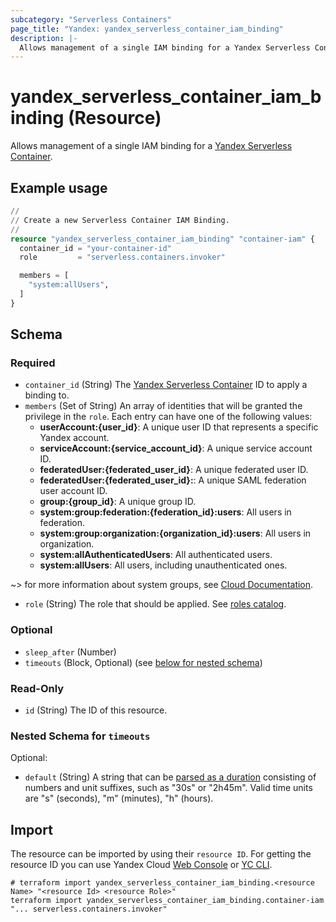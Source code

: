 ```yaml
---
subcategory: "Serverless Containers"
page_title: "Yandex: yandex_serverless_container_iam_binding"
description: |-
  Allows management of a single IAM binding for a Yandex Serverless Container.
---
```


# yandex_serverless_container_iam_binding (Resource)

Allows management of a single IAM binding for a [Yandex Serverless Container](https://yandex.cloud/docs/serverless-containers/).

## Example usage

```terraform
//
// Create a new Serverless Container IAM Binding.
//
resource "yandex_serverless_container_iam_binding" "container-iam" {
  container_id = "your-container-id"
  role         = "serverless.containers.invoker"

  members = [
    "system:allUsers",
  ]
}
```

<!-- schema generated by tfplugindocs -->
## Schema

### Required

- `container_id` (String) The [Yandex Serverless Container](https://yandex.cloud/docs/serverless-containers/) ID to apply a binding to.
- `members` (Set of String) An array of identities that will be granted the privilege in the `role`. Each entry can have one of the following values:
  * **userAccount:{user_id}**: A unique user ID that represents a specific Yandex account.
  * **serviceAccount:{service_account_id}**: A unique service account ID.
  * **federatedUser:{federated_user_id}**: A unique federated user ID.
  * **federatedUser:{federated_user_id}:**: A unique SAML federation user account ID.
  * **group:{group_id}**: A unique group ID.
  * **system:group:federation:{federation_id}:users**: All users in federation.
  * **system:group:organization:{organization_id}:users**: All users in organization.
  * **system:allAuthenticatedUsers**: All authenticated users.
  * **system:allUsers**: All users, including unauthenticated ones.

~> for more information about system groups, see [Cloud Documentation](https://yandex.cloud/docs/iam/concepts/access-control/system-group).
- `role` (String) The role that should be applied. See [roles catalog](https://yandex.cloud/docs/iam/roles-reference).

### Optional

- `sleep_after` (Number)
- `timeouts` (Block, Optional) (see [below for nested schema](#nestedblock--timeouts))

### Read-Only

- `id` (String) The ID of this resource.

<a id="nestedblock--timeouts"></a>
### Nested Schema for `timeouts`

Optional:

- `default` (String) A string that can be [parsed as a duration](https://pkg.go.dev/time#ParseDuration) consisting of numbers and unit suffixes, such as "30s" or "2h45m". Valid time units are "s" (seconds), "m" (minutes), "h" (hours).

## Import

The resource can be imported by using their `resource ID`. For getting the resource ID you can use Yandex Cloud [Web Console](https://console.yandex.cloud) or [YC CLI](https://yandex.cloud/docs/cli/quickstart).

```shell
# terraform import yandex_serverless_container_iam_binding.<resource Name> "<resource Id> <resource Role>"
terraform import yandex_serverless_container_iam_binding.container-iam "... serverless.containers.invoker"
```
